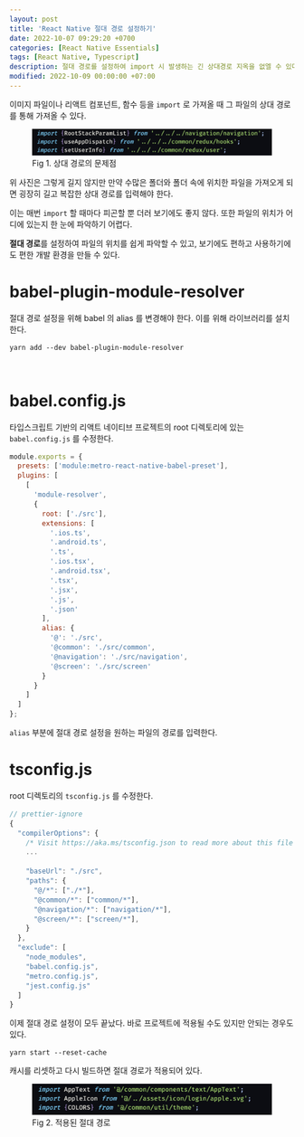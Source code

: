 ```yaml
---
layout: post
title: 'React Native 절대 경로 설정하기'
date: 2022-10-07 09:29:20 +0700
categories: [React Native Essentials]
tags: [React Native, Typescript]
description: 절대 경로를 설정하여 import 시 발생하는 긴 상대경로 지옥을 없엘 수 있다.
modified: 2022-10-09 00:00:00 +07:00
---
```


이미지 파일이나 리액트 컴포넌트, 함수 등을 `import` 로 가져올 때 그 파일의 상대 경로를 통해 가져올 수 있다.

<figure>
<img src="./../../images/ts-reactnative-path1.png">
<figcaption>Fig 1. 상대 경로의 문제점</figcaption>
</figure>

위 사진은 그렇게 길지 않지만 만약 수많은 폴더와 폴더 속에 위치한 파일을 가져오게 되면 굉장히 길고 복잡한 상대 경로를 입력해야 한다.

이는 매번 `import` 할 때마다 피곤할 뿐 더러 보기에도 좋지 않다. 또한 파일의 위치가 어디에 있는지 한 눈에 파악하기 어렵다.

**절대 경로**를 설정하여 파일의 위치를 쉽게 파악할 수 있고, 보기에도 편하고 사용하기에도 편한 개발 환경을 만들 수 있다.

# babel-plugin-module-resolver

절대 경로 설정을 위해 babel 의 alias 를 변경해야 한다. 이를 위해 라이브러리를 설치한다.

```shell
yarn add --dev babel-plugin-module-resolver
```

<br>

# babel.config.js

타입스크립트 기반의 리액트 네이티브 프로젝트의 root 디렉토리에 있는 `babel.config.js` 를 수정한다.

```js
module.exports = {
  presets: ['module:metro-react-native-babel-preset'],
  plugins: [
    [
      'module-resolver',
      {
        root: ['./src'],
        extensions: [
          '.ios.ts',
          '.android.ts',
          '.ts',
          '.ios.tsx',
          '.android.tsx',
          '.tsx',
          '.jsx',
          '.js',
          '.json'
        ],
        alias: {
          '@': './src',
          '@common': './src/common',
          '@navigation': './src/navigation',
          '@screen': './src/screen'
        }
      }
    ]
  ]
};
```

`alias` 부분에 절대 경로 설정을 원하는 파일의 경로를 입력한다.

# tsconfig.js

root 디렉토리의 `tsconfig.js` 를 수정한다.

```js
// prettier-ignore
{
  "compilerOptions": {
    /* Visit https://aka.ms/tsconfig.json to read more about this file */
    ...

    "baseUrl": "./src",
    "paths": {
      "@/*": ["./*"],
      "@common/*": ["common/*"],
      "@navigation/*": ["navigation/*"],
      "@screen/*": ["screen/*"],
    }
  },
  "exclude": [
    "node_modules",
    "babel.config.js",
    "metro.config.js",
    "jest.config.js"
  ]
}
```

이제 절대 경로 설정이 모두 끝났다. 바로 프로젝트에 적용될 수도 있지만 안되는 경우도 있다.

```shell
yarn start --reset-cache
```

캐시를 리셋하고 다시 빌드하면 절대 경로가 적용되어 있다.

<figure>
<img src="./../../images/ts-reactnative-path2.png">
<figcaption>Fig 2. 적용된 절대 경로</figcaption>
</figure>
